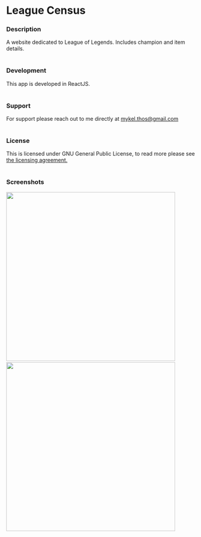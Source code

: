 # League Census


### Description
A website dedicated to League of Legends. Includes champion and item details. 
<br/><br/>
### Development
This app is developed in ReactJS.
<br/><br/>
### Support
For support please reach out to me directly at mykel.thos@gmail.com
<br/><br/>
### License
This is licensed under GNU General Public License, to read more please see <a href="https://github.com/MThos/lol/blob/main/LICENSE">the licensing agreement.</a>
<br/><br/>
### Screenshots
<p float="left">
  <img src="https://i.imgur.com/MghESlt.png" width="450">&nbsp;&nbsp;
  <img src="https://i.imgur.com/7BdSJc6.png" width="450">&nbsp;&nbsp;
</p>
